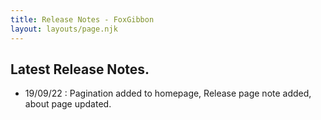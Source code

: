 ```yaml
---
title: Release Notes - FoxGibbon
layout: layouts/page.njk
---
```


## Latest Release Notes.

- <span>19/09/22</span> : Pagination added to homepage, Release page note added, about page updated.

